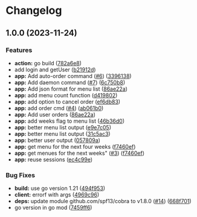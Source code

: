 # Changelog

## 1.0.0 (2023-11-24)


### Features

* **action:** go build ([782a6e8](https://github.com/thinkJD/munch-o-matic/commit/782a6e8b498d06bf1b603a3241e8821628960eff))
* add login and getUser ([b21912d](https://github.com/thinkJD/munch-o-matic/commit/b21912d1f0be9be5c434791062b6fffc4f921110))
* **app:** Add auto-order command ([#6](https://github.com/thinkJD/munch-o-matic/issues/6)) ([3396138](https://github.com/thinkJD/munch-o-matic/commit/3396138d7ef25e7bae22e8c702eb423b758a34fa))
* **app:** Add daemon command ([#7](https://github.com/thinkJD/munch-o-matic/issues/7)) ([6c750b8](https://github.com/thinkJD/munch-o-matic/commit/6c750b8a66e375396075946a0d4f636076dc5459))
* **app:** Add json format for menu list ([86ae22a](https://github.com/thinkJD/munch-o-matic/commit/86ae22ae03378c7ebfcfa21046433e8600a3c9cd))
* **app:** add menu count function ([d419802](https://github.com/thinkJD/munch-o-matic/commit/d419802d7de9786704baf5b8092a4a34ee7c3cd1))
* **app:** add option to cancel order ([ef6db83](https://github.com/thinkJD/munch-o-matic/commit/ef6db831df9413863da7f48e5c12d91e39bbaa4c))
* **app:** add order cmd ([#4](https://github.com/thinkJD/munch-o-matic/issues/4)) ([ab061b0](https://github.com/thinkJD/munch-o-matic/commit/ab061b084d9860667509ca674a20d4cef57019e8))
* **app:** Add user orders ([86ae22a](https://github.com/thinkJD/munch-o-matic/commit/86ae22ae03378c7ebfcfa21046433e8600a3c9cd))
* **app:** add weeks flag to menu list ([46b36d0](https://github.com/thinkJD/munch-o-matic/commit/46b36d0049d47973f5741faeee0b980efd7a73c3))
* **app:** better menu list output ([e9e7c05](https://github.com/thinkJD/munch-o-matic/commit/e9e7c05a87877e8964c6a68205b9c092a5882a18))
* **app:** better menu list output ([31c5ac3](https://github.com/thinkJD/munch-o-matic/commit/31c5ac3b936bc5ac97041df0688b0f70d834d4df))
* **app:** better user output ([057809a](https://github.com/thinkJD/munch-o-matic/commit/057809a9d9cc684739eed630bcda84d54227c2df))
* **app:** get menu for the next four weeks ([f7460ef](https://github.com/thinkJD/munch-o-matic/commit/f7460ef0573f7370cfed646e35587ed0e7e5d036))
* **app:** get menues for the next weeks" ([#3](https://github.com/thinkJD/munch-o-matic/issues/3)) ([f7460ef](https://github.com/thinkJD/munch-o-matic/commit/f7460ef0573f7370cfed646e35587ed0e7e5d036))
* **app:** reuse sessions ([ec4c99e](https://github.com/thinkJD/munch-o-matic/commit/ec4c99eb688db679c33fda353fa5ae1aea7dc6c1))


### Bug Fixes

* **build:** use go version 1.21 ([494f953](https://github.com/thinkJD/munch-o-matic/commit/494f953b67d3cf28d328c3e7127ceeb26d99b1e5))
* **client:** errorf with args ([4969c96](https://github.com/thinkJD/munch-o-matic/commit/4969c96924da097981dd905cafab23e66b597e75))
* **deps:** update module github.com/spf13/cobra to v1.8.0 ([#14](https://github.com/thinkJD/munch-o-matic/issues/14)) ([668f701](https://github.com/thinkJD/munch-o-matic/commit/668f701f80d4a55044540bb15154cc693ba137b5))
* go version in go mod ([7459ff6](https://github.com/thinkJD/munch-o-matic/commit/7459ff6227d6f37c2a91ce75e7e245392ad67890))
